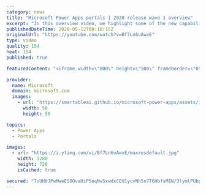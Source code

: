 ```yaml
---
category: news
title: "Microsoft Power Apps portals | 2020 release wave 1 overview"
excerpt: "In this overview video, we highlight some of the new capabilities included in the latest update to Microsoft Power Apps portals.     Here are the capabilities covered:   •    Power BI integration, so you can quickly add Power BI reports, tables, and dashboards to your portals without coding.  •    Themes"
publishedDateTime: 2020-05-12T00:10:15Z
originalUrl: "https://youtube.com/watch?v=Bf7Ln6uAwxE"
type: video
quality: 154
heat: 154
published: true

featuredContent: "<iframe width=\"800\" height=\"500\" frameborder=\"0\" src=\"https://www.youtube.com/embed/Bf7Ln6uAwxE\" allow=\"accelerometer; autoplay; encrypted-media; gyroscope; picture-in-picture\" allowfullscreen></iframe>"

provider:
  name: Microsoft
  domain: microsoft.com
  images:
    - url: "https://smartableai.github.io/microsoft-power-apps/assets/images/organizations/microsoft.com-50x50.jpg"
      width: 50
      height: 50

topics:
  - Power Apps
  - Portals

images:
  - url: "https://i.ytimg.com/vi/Bf7Ln6uAwxE/maxresdefault.jpg"
    width: 1280
    height: 720
    isCached: true

secured: "7uUH0JPwMweESOOvaHiP5oqNw5xwdxCEU1ycvNh5n7T6HbfsM1N/3lymlPUbps8608sUc/TIn8VSfz4DFBtHbKwZFxbiu3n+5CX8xUbT6/l50438lfuWAlTYYa9S3Z7ARcvAiJhielBqy1b9qfP4TsO3GJKDlozEavtojOo7fKNq8J4fXeXCgap5gBem9XQI7YNOhrP7/cYC+FHNyqvqGIee6qyhAMMUBo3iY9Y+Ryp/WaaT/0rmCZLswt25cDdHZ1RPINeYeMOxsrkrsbq5SAa5OGV0R8s1WZ0iqTnBA9Ko6f1YygInZELHl72tTFfHykVypkUW7qWg4wp2SS1nMcWTts1ellncbQKlRslJd0woinZNQttW6UTnkktYGAnqLYX0GqKcRqySCtqewDz0MH2H7jU3H4V1swpqD/e8HEXJ9TnhMJ27cetlD540Yv7Q;L7uLOcogNWc4X+7mvakI2Q=="
---
```



